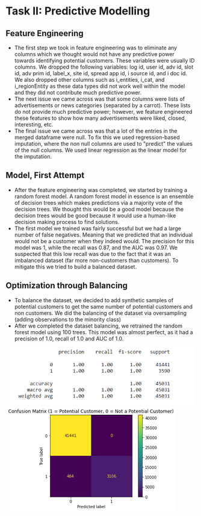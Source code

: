 # Task II: Predictive Modelling

## Feature Engineering
- The first step we took in feature engineering was to eliminate any columns which we thought would not have any predictive power towards identifying potential customers. These variables were usually ID columns. We dropped the following variables: log id, user id, adv id, slot id, adv prim id, label_x, site id, spread app id, i source id, and i doc id. We also dropped other columns such as i_entities, i_cat, and i_regionEntity as these data types did not work well within the model and they did not contribute much predictive power.
- The next issue we came across was that some columns were lists of advertisements or news categories (separated by a carrot). These lists do not provide much predictive power; however, we feature engineered these features to show how many advertisements were liked, closed, interesting, etc.
- The final issue we came across was that a lot of the entries in the merged dataframe were null. To fix this we used regression-based imputation, where the non null columns are used to "predict" the values of the null columns. We used linear regression as the linear model for the imputation.

## Model, First Attempt

- After the feature engineering was completed, we started by training a random forest model. A random forest model in essence is an ensemble of decision trees which makes predictions via a majority vote of the decision trees. We thought this would be a good model because the decision trees would be good because it would use a human-like decision making process to find solutions.
- The first model we trained was fairly successful but we had a large number of false negatives. Meaning that we predicted that an individual would not be a customer when they indeed would. The precision for this model was 1, while the recall was 0.87, and the AUC was 0.97. We suspected that this low recall was due to the fact that it was an imbalanced dataset (far more non-customers than customers). To mitigate this we tried to build a balanced dataset.



## Optimization through Balancing

- To balance the dataset, we decided to add synthetic samples of potential customers to get the same number of potential customers and non customers. We did the balancing of the dataset via oversampling (adding observations to the minority class)
- After we completed the dataset balancing, we retrained the random forest model using 100 trees. This model was almost perfect, as it had a precision of 1.0, recall of 1.0 and AUC of 1.0. 



![Model Accuracy](img/Balanced%20Random%20Forest%20Classification%20Report.png) ![Model Confusion](img/Random%20Forest%20Non-Balanced%20Confusion%20Matrix.png)